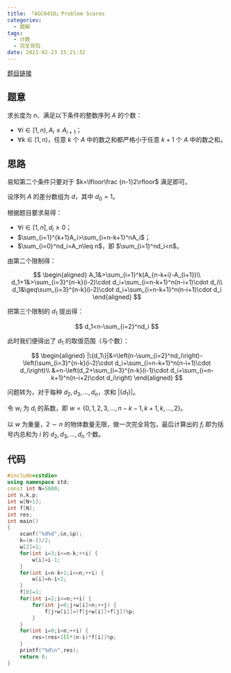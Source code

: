 ```yaml
---
title: 「AGC041D」Problem Scores
categories:
  - 题解
tags:
  - 计数
  - 完全背包
date: 2021-02-23 15:21:32
---
```


[题目链接](https://atcoder.jp/contests/agc041/tasks/agc041_d)

## 题意

求长度为 $n$、满足以下条件的整数序列 $A$ 的个数：

- $\forall i\in[1,n),A_i\leq A_{i+1}$；
- $\forall k\in[1,n)$，任意 $k$ 个 $A$ 中的数之和都严格小于任意 $k+1$ 个 $A$ 中的数之和。

<!-- more -->

## 思路

易知第二个条件只要对于 $k=\lfloor\frac {n-1}2\rfloor$ 满足即可。

设序列 $A$ 的差分数组为 $d$，其中 $d_0=1$。

根据题目要求易得：

- $\forall i\in[1,n],d_i\geq0$；
- $\sum_{i=1}^{k+1}A_i>\sum_{i=n-k+1}^nA_i$；
- $\sum_{i=0}^nd_i=A_n\leq n$，即 $\sum_{i=1}^nd_i<n$。

由第二个限制得：

$$
\begin{aligned}
A_1&>\sum_{i=1}^k(A_{n-k+i}-A_{i+1})\\
d_1+1&>\sum_{i=3}^{n-k}(i-2)\cdot d_i+\sum_{i=n-k+1}^n(n-i+1)\cdot d_i\\
d_1&\geq\sum_{i=3}^{n-k}(i-2)\cdot d_i+\sum_{i=n-k+1}^n(n-i+1)\cdot d_i
\end{aligned}
$$

把第三个限制的 $d_1$ 提出得：

$$
d_1<n-\sum_{i=2}^nd_i
$$

此时我们便得出了 $d_1$ 的取值范围（与个数）：

$$
\begin{aligned}
|\{d_1\}|&=\left(n-\sum_{i=2}^nd_i\right)-\left(\sum_{i=3}^{n-k}(i-2)\cdot d_i+\sum_{i=n-k+1}^n(n-i+1)\cdot d_i\right)\\
&=n-\left(d_2+\sum_{i=3}^{n-k}(i-1)\cdot d_i+\sum_{i=n-k+1}^n(n-i+2)\cdot d_i\right)
\end{aligned}
$$

问题转为，对于每种 $d_2,d_3,\dots,d_n$，求和 $|\{d_1\}|$。

令 $w_i$ 为 $d_i$ 的系数，即 $w=\{0,1,2,3,\dots,n-k-1,k+1,k,\dots,2\}$。

以 $w$ 为重量，$2\sim n$ 的物体数量无限，做一次完全背包，最后计算出的 $f_i$ 即为括号内总和为 $i$ 的 $d_2,d_3,\dots,d_n$ 个数。

## 代码

```cpp
#include<cstdio>
using namespace std;
const int N=5000;
int n,k,p;
int w[N+1];
int f[N];
int res;
int main()
{
    scanf("%d%d",&n,&p);
    k=(n-1)/2;
    w[2]=1;
    for(int i=3;i<=n-k;++i) {
        w[i]=i-1;
    }
    for(int i=n-k+1;i<=n;++i) {
        w[i]=n-i+2;
    }
    f[0]=1;
    for(int i=2;i<=n;++i) {
        for(int j=0;j+w[i]<n;++j) {
            f[j+w[i]]=(f[j+w[i]]+f[j])%p;
        }
    }
    for(int i=0;i<n;++i) {
        res=(res+1ll*(n-i)*f[i])%p;
    }
    printf("%d\n",res);
    return 0;
}
```
